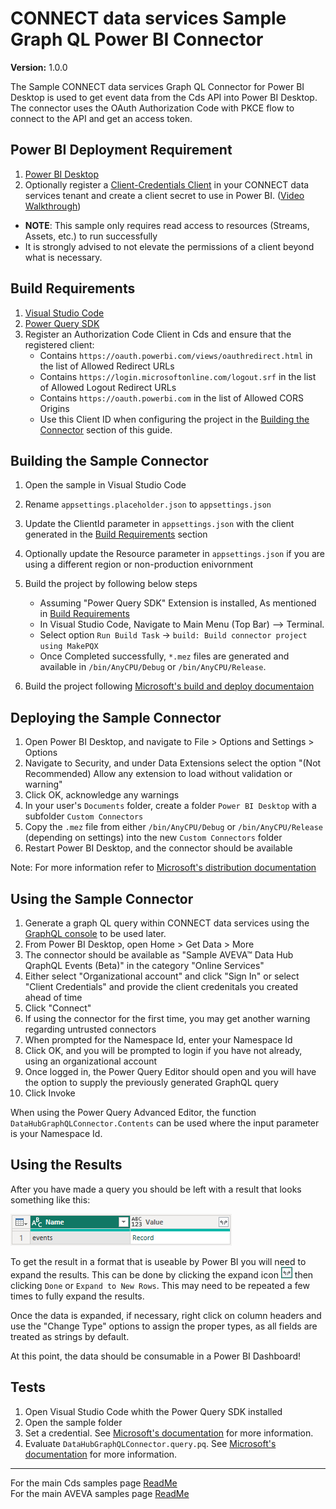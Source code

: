# CONNECT data services Sample Graph QL Power BI Connector

**Version:** 1.0.0

The Sample CONNECT data services Graph QL Connector for Power BI Desktop is used to get event data from the Cds API into Power BI Desktop. The connector uses the OAuth Authorization Code with PKCE flow to connect to the API and get an access token.

## Power BI Deployment Requirement

1. [Power BI Desktop](https://powerbi.microsoft.com/en-us/desktop/)
1. Optionally register a [Client-Credentials Client](https://datahub.connect.aveva.com/clients) in your CONNECT data services tenant and create a client secret to use in Power BI. ([Video Walkthrough](https://www.youtube.com/watch?v=JPWy0ZX9niU))
  - __NOTE__: This sample only requires read access to resources (Streams, Assets, etc.) to run successfully
  - It is strongly advised to not elevate the permissions of a client beyond what is necessary.

## Build Requirements

1. [Visual Studio Code](https://code.visualstudio.com/)
1. [Power Query SDK](https://marketplace.visualstudio.com/items?itemName=PowerQuery.vscode-powerquery-sdk)
1. Register an Authorization Code Client in Cds and ensure that the registered client:
   - Contains `https://oauth.powerbi.com/views/oauthredirect.html` in the list of Allowed Redirect URLs
   - Contains `https://login.microsoftonline.com/logout.srf` in the list of Allowed Logout Redirect URLs
   - Contains `https://oauth.powerbi.com` in the list of Allowed CORS Origins
   - Use this Client ID when configuring the project in the [Building the Connector](#building-the-connector) section of this guide.

## Building the Sample Connector

1. Open the sample in Visual Studio Code
1. Rename `appsettings.placeholder.json` to `appsettings.json`
1. Update the ClientId parameter in `appsettings.json` with the client generated in the [Build Requirements](#build-requirements) section
1. Optionally update the Resource parameter in `appsettings.json` if you are using a different region or non-production enivornment
1. Build the project by following below steps
   - Assuming "Power Query SDK" Extension is installed, As mentioned in [Build Requirements](#build-requirements)
   - In Visual Studio Code, Navigate to Main Menu (Top Bar) --> Terminal.
   - Select option `Run Build Task` -> `build: Build connector project using MakePQX`
   - Once Completed successfully, `*.mez` files are generated and available in `/bin/AnyCPU/Debug` or `/bin/AnyCPU/Release`.

1. Build the project following [Microsoft's build and deploy documentaion](https://learn.microsoft.com/en-us/power-query/install-sdk#build-and-deploy)

## Deploying the Sample Connector

1. Open Power BI Desktop, and navigate to File > Options and Settings > Options
1. Navigate to Security, and under Data Extensions select the option "(Not Recommended) Allow any extension to load without validation or warning"
1. Click OK, acknowledge any warnings
1. In your user's `Documents` folder, create a folder `Power BI Desktop` with a subfolder `Custom Connectors`
1. Copy the `.mez` file from either `/bin/AnyCPU/Debug` or `/bin/AnyCPU/Release` (depending on settings) into the new `Custom Connectors` folder
1. Restart Power BI Desktop, and the connector should be available

Note: For more information refer to [Microsoft's distribution documentation](https://learn.microsoft.com/en-us/power-query/install-sdk#distribution-of-data-connectors)

## Using the Sample Connector

1. Generate a graph QL query within CONNECT data services using the [GraphQL console](https://docs.aveva.com/bundle/aveva-data-hub/page/1263333.html) to be used later.
1. From Power BI Desktop, open Home > Get Data > More
1. The connector should be available as "Sample AVEVA™ Data Hub QraphQL Events (Beta)" in the category "Online Services"
1. Either select "Organizational account" and click "Sign In" or select "Client Credentials" and provide the client credenitals you created ahead of time
1. Click "Connect"
1. If using the connector for the first time, you may get another warning regarding untrusted connectors
1. When prompted for the Namespace Id, enter your Namespace Id
1. Click OK, and you will be prompted to login if you have not already, using an organizational account
1. Once logged in, the Power Query Editor should open and you will have the option to supply the previously generated GraphQL query
1. Click Invoke

When using the Power Query Advanced Editor, the function `DataHubGraphQLConnector.Contents` can be used where the input parameter is your Namespace Id.

## Using the Results

After you have made a query you should be left with a result that looks something like this:

![Power Query Editor Result](images/Power%20Query%20Editor%20Result.png)

To get the result in a format that is useable by Power BI you will need to expand the results. This can be done by clicking the expand icon ![Expand Icon](/images/Expand%20Icon.png) then clicking `Done` or `Expand to New Rows`. This may need to be repeated a few times to fully expand the results.

Once the data is expanded, if necessary, right click on column headers and use the "Change Type" options to assign the proper types, as all fields are treated as strings by default.

At this point, the data should be consumable in a Power BI Dashboard!

## Tests

1. Open Visual Studio Code whith the Power Query SDK installed
1. Open the sample folder
1. Set a credential. See [Microsoft's documentation](https://learn.microsoft.com/en-us/power-query/power-query-sdk-vs-code#set-credential) for more information.
1. Evaluate `DataHubGraphQLConnector.query.pq`. See [Microsoft's documentation](https://learn.microsoft.com/en-us/power-query/power-query-sdk-vs-code#evaluate-a-query-and-the-results-panel) for more information.

---

For the main Cds samples page [ReadMe](https://github.com/osisoft/OSI-Samples-OCS)  
For the main AVEVA samples page [ReadMe](https://github.com/osisoft/OSI-Samples)
